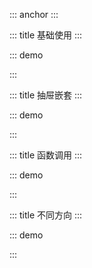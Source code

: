 ::: anchor
:::

::: title 基础使用
:::

::: demo

<template>
  <lay-button @click="changeVisible" type="primary">打开</lay-button>
  <lay-layer type="drawer" v-model="visible" title="标题">内容</lay-layer>
</template>

<script>
import { ref } from 'vue'

export default {
  setup() {
    const visible = ref(false)
    const changeVisible = function() {
        visible.value = !visible.value;
    }
    return {
        visible,
        changeVisible
    }
  }
}
</script>

:::


::: title 抽屉嵌套
:::

::: demo

<template>
  <lay-button @click="changeVisible1" type="primary">打开</lay-button>
  <lay-layer type="drawer" v-model="visible1" title="标题">
      <lay-button @click="changeVisible2" type="primary" style="margin:10px;">打开</lay-button>
      <lay-layer type="drawer" area="200px" v-model="visible2" title="标题">
      内容
      </lay-layer>
  </lay-layer>
</template>

<script>
import { ref } from 'vue'

export default {
  setup() {
    const visible1 = ref(false)
    const changeVisible1 = function() {
        visible1.value = !visible1.value;
    }
    const visible2 = ref(false)
    const changeVisible2 = function() {
        visible2.value = !visible2.value;
    }
    return {
        visible1,
        visible2,
        changeVisible1,
        changeVisible2
    }
  }
}
</script>

:::

::: title 函数调用
:::

::: demo

<template>
  <lay-button @click="openDrawer" type="primary">调用</lay-button>
</template>

<script>
import { ref } from 'vue'
import { layer } from "@layui/layer-vue"

export default {
  setup() {
    const openDrawer = function() {
        layer.drawer({
            title: "标题",
            content: "内容"
        })
    }
    return {
        openDrawer
    }
  }
}
</script>

:::

::: title 不同方向
:::

::: demo

<template>
    <lay-button @click="openTopDrawer" type="primary">上</lay-button>
    <lay-button @click="openBottomDrawer" type="primary">下</lay-button>
    <lay-button @click="openLeftDrawer" type="primary">左</lay-button>
    <lay-button @click="openRightDrawer" type="primary">右</lay-button>
</template>

<script>
import { ref } from 'vue'
import { layer } from "@layui/layer-vue"

export default {
  setup() {
    const openTopDrawer = function() {
        layer.drawer({
            title: "标题",
            content: "内容",
            offset: "t"
        })
    }
    const openBottomDrawer = function() {
        layer.drawer({
            title: "标题",
            content: "内容",
            offset: "b"
        })
    }
    const openLeftDrawer = function() {
        layer.drawer({
            title: "标题",
            content: "内容",
            offset: "l"
        })
    }
    const openRightDrawer = function() {
        layer.drawer({
            title: "标题",
            content: "内容",
            offset: "r"
        })
    }
    return {
        openTopDrawer,
        openBottomDrawer,
        openLeftDrawer,
        openRightDrawer,
    }
  }
}
</script>

:::